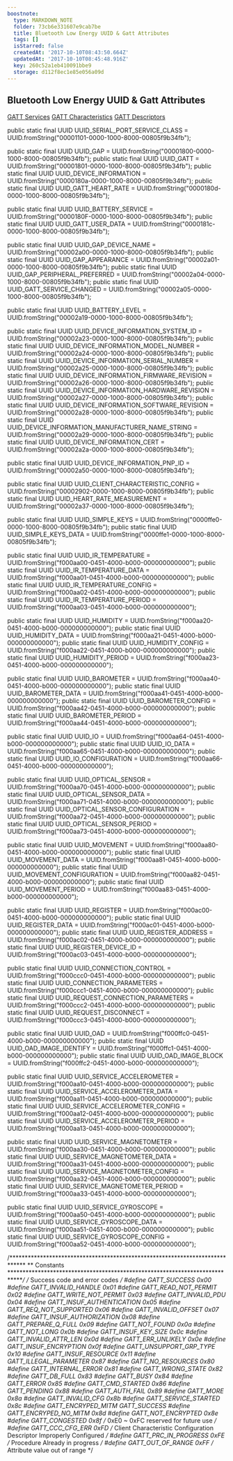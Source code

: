 ```yaml
---
boostnote:
  type: MARKDOWN_NOTE
  folder: 73cb6e331607e9cab7be
  title: Bluetooth Low Energy UUID & Gatt Attributes
  tags: []
  isStarred: false
  createdAt: '2017-10-10T08:43:50.664Z'
  updatedAt: '2017-10-10T08:45:48.916Z'
  key: 260c52a1eb410091bbe9
  storage: d112f8ec1e85e056a09d
---
```


Bluetooth Low Energy UUID & Gatt Attributes
---
[GATT Services](https://www.bluetooth.com/specifications/gatt/services)
[GATT Characteristics](https://www.bluetooth.com/specifications/gatt/characteristics)
[GATT Descriptors](https://www.bluetooth.com/specifications/gatt/descriptors)


public static final UUID UUID_SERIAL_PORT_SERVICE_CLASS =
        UUID.fromString("00001101-0000-1000-8000-00805f9b34fb");

public static final UUID UUID_GAP =
        UUID.fromString("00001800-0000-1000-8000-00805f9b34fb");
public static final UUID UUID_GATT =
        UUID.fromString("00001801-0000-1000-8000-00805f9b34fb");
public static final UUID UUID_DEVICE_INFORMATION =
        UUID.fromString("0000180a-0000-1000-8000-00805f9b34fb");
public static final UUID UUID_GATT_HEART_RATE =
        UUID.fromString("0000180d-0000-1000-8000-00805f9b34fb");

public static final UUID UUID_BATTERY_SERVICE =
        UUID.fromString("0000180F-0000-1000-8000-00805f9b34fb");
public static final UUID UUID_GATT_USER_DATA =
        UUID.fromString("0000181c-0000-1000-8000-00805f9b34fb");


public static final UUID UUID_GAP_DEVICE_NAME =
        UUID.fromString("00002a00-0000-1000-8000-00805f9b34fb");
public static final UUID UUID_GAP_APPEARANCE =
        UUID.fromString("00002a01-0000-1000-8000-00805f9b34fb");
public static final UUID UUID_GAP_PERIPHERAL_PREFERRED =
        UUID.fromString("00002a04-0000-1000-8000-00805f9b34fb");
public static final UUID UUID_GATT_SERVICE_CHANGED =
        UUID.fromString("00002a05-0000-1000-8000-00805f9b34fb");

public static final UUID UUID_BATTERY_LEVEL =
        UUID.fromString("00002a19-0000-1000-8000-00805f9b34fb");

public static final UUID UUID_DEVICE_INFORMATION_SYSTEM_ID =
        UUID.fromString("00002a23-0000-1000-8000-00805f9b34fb");
public static final UUID UUID_DEVICE_INFORMATION_MODEL_NUMBER =
        UUID.fromString("00002a24-0000-1000-8000-00805f9b34fb");
public static final UUID UUID_DEVICE_INFORMATION_SERIAL_NUMBER =
        UUID.fromString("00002a25-0000-1000-8000-00805f9b34fb");
public static final UUID UUID_DEVICE_INFORMATION_FIRMWARE_REVISION =
        UUID.fromString("00002a26-0000-1000-8000-00805f9b34fb");
public static final UUID UUID_DEVICE_INFORMATION_HARDWARE_REVISION =
        UUID.fromString("00002a27-0000-1000-8000-00805f9b34fb");
public static final UUID UUID_DEVICE_INFORMATION_SOFTWARE_REVISION =
        UUID.fromString("00002a28-0000-1000-8000-00805f9b34fb");
public static final UUID UUID_DEVICE_INFORMATION_MANUFACTURER_NAME_STRING =
        UUID.fromString("00002a29-0000-1000-8000-00805f9b34fb");
public static final UUID UUID_DEVICE_INFORMATION_CERT =
        UUID.fromString("00002a2a-0000-1000-8000-00805f9b34fb");

public static final UUID UUID_DEVICE_INFORMATION_PNP_ID =
        UUID.fromString("00002a50-0000-1000-8000-00805f9b34fb");

public static final UUID UUID_CLIENT_CHARACTERISTIC_CONFIG =
        UUID.fromString("00002902-0000-1000-8000-00805f9b34fb");
public static final UUID UUID_HEART_RATE_MEASUREMENT =
        UUID.fromString("00002a37-0000-1000-8000-00805f9b34fb");

public static final UUID UUID_SIMPLE_KEYS =
        UUID.fromString("0000ffe0-0000-1000-8000-00805f9b34fb");
public static final UUID UUID_SIMPLE_KEYS_DATA =
        UUID.fromString("0000ffe1-0000-1000-8000-00805f9b34fb");

public static final UUID UUID_IR_TEMPERATURE =
        UUID.fromString("f000aa00-0451-4000-b000-000000000000");
public static final UUID UUID_IR_TEMPERATURE_DATA =
        UUID.fromString("f000aa01-0451-4000-b000-000000000000");
public static final UUID UUID_IR_TEMPERATURE_CONFIG =
        UUID.fromString("f000aa02-0451-4000-b000-000000000000");
public static final UUID UUID_IR_TEMPERATURE_PERIOD =
        UUID.fromString("f000aa03-0451-4000-b000-000000000000");

public static final UUID UUID_HUMIDITY =
        UUID.fromString("f000aa20-0451-4000-b000-000000000000");
public static final UUID UUID_HUMIDITY_DATA =
        UUID.fromString("f000aa21-0451-4000-b000-000000000000");
public static final UUID UUID_HUMIDITY_CONFIG =
        UUID.fromString("f000aa22-0451-4000-b000-000000000000");
public static final UUID UUID_HUMIDITY_PERIOD =
        UUID.fromString("f000aa23-0451-4000-b000-000000000000");

public static final UUID UUID_BAROMETER =
        UUID.fromString("f000aa40-0451-4000-b000-000000000000");
public static final UUID UUID_BAROMETER_DATA =
        UUID.fromString("f000aa41-0451-4000-b000-000000000000");
public static final UUID UUID_BAROMETER_CONFIG =
        UUID.fromString("f000aa42-0451-4000-b000-000000000000");
public static final UUID UUID_BAROMETER_PERIOD =
        UUID.fromString("f000aa44-0451-4000-b000-000000000000");

public static final UUID UUID_IO =
        UUID.fromString("f000aa64-0451-4000-b000-000000000000");
public static final UUID UUID_IO_DATA =
        UUID.fromString("f000aa65-0451-4000-b000-000000000000");
public static final UUID UUID_IO_CONFIGURATION =
        UUID.fromString("f000aa66-0451-4000-b000-000000000000");

public static final UUID UUID_OPTICAL_SENSOR =
        UUID.fromString("f000aa70-0451-4000-b000-000000000000");
public static final UUID UUID_OPTICAL_SENSOR_DATA =
        UUID.fromString("f000aa71-0451-4000-b000-000000000000");
public static final UUID UUID_OPTICAL_SENSOR_CONFIGURATION =
        UUID.fromString("f000aa72-0451-4000-b000-000000000000");
public static final UUID UUID_OPTICAL_SENSOR_PERIOD =
        UUID.fromString("f000aa73-0451-4000-b000-000000000000");

public static final UUID UUID_MOVEMENT =
        UUID.fromString("f000aa80-0451-4000-b000-000000000000");
public static final UUID UUID_MOVEMENT_DATA =
        UUID.fromString("f000aa81-0451-4000-b000-000000000000");
public static final UUID UUID_MOVEMENT_CONFIGURATION =
        UUID.fromString("f000aa82-0451-4000-b000-000000000000");
public static final UUID UUID_MOVEMENT_PERIOD =
        UUID.fromString("f000aa83-0451-4000-b000-000000000000");

public static final UUID UUID_REGISTER =
        UUID.fromString("f000ac00-0451-4000-b000-000000000000");
public static final UUID UUID_REGISTER_DATA =
        UUID.fromString("f000ac01-0451-4000-b000-000000000000");
public static final UUID UUID_REGISTER_ADDRESS =
        UUID.fromString("f000ac02-0451-4000-b000-000000000000");
public static final UUID UUID_REGISTER_DEVICE_ID =
        UUID.fromString("f000ac03-0451-4000-b000-000000000000");

public static final UUID UUID_CONNECTION_CONTROL =
        UUID.fromString("f000ccc0-0451-4000-b000-000000000000");
public static final UUID UUID_CONNECTION_PARAMETERS =
        UUID.fromString("f000ccc1-0451-4000-b000-000000000000");
public static final UUID UUID_REQUEST_CONNECTION_PARAMETERS =
        UUID.fromString("f000ccc2-0451-4000-b000-000000000000");
public static final UUID UUID_REQUEST_DISCONNECT =
        UUID.fromString("f000ccc3-0451-4000-b000-000000000000");

public static final UUID UUID_OAD =
        UUID.fromString("f000ffc0-0451-4000-b000-000000000000");
public static final UUID UUID_OAD_IMAGE_IDENTIFY =
        UUID.fromString("f000ffc1-0451-4000-b000-000000000000");
public static final UUID UUID_OAD_IMAGE_BLOCK =
        UUID.fromString("f000ffc2-0451-4000-b000-000000000000");

public static final UUID UUID_SERVICE_ACCELEROMETER =
        UUID.fromString("f000aa10-0451-4000-b000-000000000000");
public static final UUID UUID_SERVICE_ACCELEROMETER_DATA =
        UUID.fromString("f000aa11-0451-4000-b000-000000000000");
public static final UUID UUID_SERVICE_ACCELEROMETER_CONFIG =
        UUID.fromString("f000aa12-0451-4000-b000-000000000000");
public static final UUID UUID_SERVICE_ACCELEROMETER_PERIOD =
        UUID.fromString("f000aa13-0451-4000-b000-000000000000");

public static final UUID UUID_SERVICE_MAGNETOMETER =
        UUID.fromString("f000aa30-0451-4000-b000-000000000000");
public static final UUID UUID_SERVICE_MAGNETOMETER_DATA =
        UUID.fromString("f000aa31-0451-4000-b000-000000000000");
public static final UUID UUID_SERVICE_MAGNETOMETER_CONFIG =
        UUID.fromString("f000aa32-0451-4000-b000-000000000000");
public static final UUID UUID_SERVICE_MAGNETOMETER_PERIOD =
        UUID.fromString("f000aa33-0451-4000-b000-000000000000");

public static final UUID UUID_SERVICE_GYROSCOPE =
        UUID.fromString("f000aa50-0451-4000-b000-000000000000");
public static final UUID UUID_SERVICE_GYROSCOPE_DATA =
        UUID.fromString("f000aa51-0451-4000-b000-000000000000");
public static final UUID UUID_SERVICE_GYROSCOPE_CONFIG =
        UUID.fromString("f000aa52-0451-4000-b000-000000000000");


/*****************************************************************************
**  Constants
*****************************************************************************/
/* Success code and error codes */
#define  GATT_SUCCESS                        0x00
#define  GATT_INVALID_HANDLE                 0x01
#define  GATT_READ_NOT_PERMIT                0x02
#define  GATT_WRITE_NOT_PERMIT               0x03
#define  GATT_INVALID_PDU                    0x04
#define  GATT_INSUF_AUTHENTICATION           0x05
#define  GATT_REQ_NOT_SUPPORTED              0x06
#define  GATT_INVALID_OFFSET                 0x07
#define  GATT_INSUF_AUTHORIZATION            0x08
#define  GATT_PREPARE_Q_FULL                 0x09
#define  GATT_NOT_FOUND                      0x0a
#define  GATT_NOT_LONG                       0x0b
#define  GATT_INSUF_KEY_SIZE                 0x0c
#define  GATT_INVALID_ATTR_LEN               0x0d
#define  GATT_ERR_UNLIKELY                   0x0e
#define  GATT_INSUF_ENCRYPTION               0x0f
#define  GATT_UNSUPPORT_GRP_TYPE             0x10
#define  GATT_INSUF_RESOURCE                 0x11
#define  GATT_ILLEGAL_PARAMETER              0x87
#define  GATT_NO_RESOURCES                   0x80
#define  GATT_INTERNAL_ERROR                 0x81
#define  GATT_WRONG_STATE                    0x82
#define  GATT_DB_FULL                        0x83
#define  GATT_BUSY                           0x84
#define  GATT_ERROR                          0x85
#define  GATT_CMD_STARTED                    0x86
#define  GATT_PENDING                        0x88
#define  GATT_AUTH_FAIL                      0x89
#define  GATT_MORE                           0x8a
#define  GATT_INVALID_CFG                    0x8b
#define  GATT_SERVICE_STARTED                0x8c
#define  GATT_ENCRYPED_MITM                  GATT_SUCCESS
#define  GATT_ENCRYPED_NO_MITM               0x8d
#define  GATT_NOT_ENCRYPTED                  0x8e
#define  GATT_CONGESTED                      0x8f
                                             /* 0xE0 ~ 0xFC reserved for future use */
#define  GATT_CCC_CFG_ERR                    0xFD /* Client Characteristic Configuration Descriptor Improperly Configured */
#define  GATT_PRC_IN_PROGRESS                0xFE /* Procedure Already in progress */
#define  GATT_OUT_OF_RANGE                   0xFF /* Attribute value out of range */